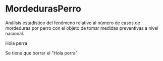 # MordedurasPerro
Análisis estadístico del fenómeno relativo al número de casos de mordeduras por perro con el objeto de tomar medidas preventivas a nivel nacional.

Hola perra

Se tiene que borrar el "Hola perra"

